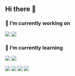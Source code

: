 ## Hi there 👋 

### 🔎 I’m currently working on
<p>
<img src="https://github-readme-stats.vercel.app/api?username=CodeAlphas&theme=radical&show_icons=true&hide=contribs&count_private=true">
<img src="http://mazassumnida.wtf/api/v2/generate_badge?boj=codealpha">
</p>

### 📖 I’m currently learning 
<p>
<img src="https://img.shields.io/badge/java-0D597F?style=flat&logo=java&logoColor=white">
<img src="https://img.shields.io/badge/python-3776AB?style=flat&logo=python&logoColor=white">
</p>
<p>
<img src="https://img.shields.io/badge/Visual Studio Code-007ACC?style=flat&logo=Visual Studio Code&logoColor=white">
<img src="https://img.shields.io/badge/Android Studio-44A833?style=flat&logo=Android Studio&logoColor=white">
<img src="https://img.shields.io/badge/github-181717?style=flat&logo=github&logoColor=white">
<img src="https://img.shields.io/badge/git-F05032?style=flat&logo=git&logoColor=white">
</p>


<!--**CodeAlphas/CodeAlphas** is a ✨ _special_ ✨ repository because its `README.md` (this file) appears on your GitHub profile.

Here are some ideas to get you started:

- 🔭 I’m currently working on ...
- 🌱 I’m currently learning ...
- 👯 I’m looking to collaborate on ...
- 🤔 I’m looking for help with ...
- 💬 Ask me about ...
- 📫 How to reach me: ...
- 😄 Pronouns: ...
- ⚡ Fun fact: ...-->
